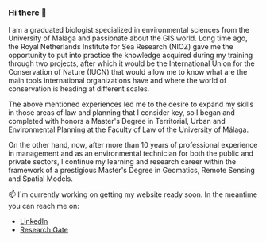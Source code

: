 ### Hi there 👋

I am a graduated biologist specialized in environmental sciences from the University of Malaga and passionate about the GIS world. Long time ago, the Royal Netherlands Institute for Sea Research (NIOZ) gave me the opportunity to put into practice the knowledge acquired during my training through two projects, after which it would be the International Union for the Conservation of Nature (IUCN) that would allow me to know what are the main tools international organizations have and where the world of conservation is heading at different scales. 

The above mentioned experiences led me to the desire to expand my skills in those areas of law and planning that I consider key, so I began and completed with honors a Master's Degree in Territorial, Urban and Environmental Planning at the Faculty of
Law of the University of Málaga. 

On the other hand, now, after more than 10 years of professional experience in management and as an environmental technician for both the public and private sectors, I continue my learning and research career within the framework of a prestigious Master's Degree in Geomatics, Remote Sensing and Spatial Models. 

📫 I`m currently working on getting my website ready soon. In the meantime you can reach me on:
- [LinkedIn](https://www.linkedin.com/in/jessica-bernal-borrego)
- [Research Gate](https://www.researchgate.net/profile/Jessica-Bernal-Borrego)

